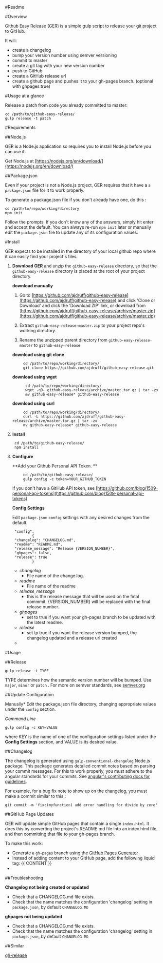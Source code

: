 #Readme


#Overview

Github Easy Release (GER) is a simple gulp script to release your git project to GitHub.

It will:

* create a changelog
* bump your version number using semver versioning
* commit to master
* create a git tag with your new version number
* push to GitHub
* create a GitHub release url 
* create a github page and pushes it to your gh-pages branch. (optional with ghpages:true)

#Usage at a glance

Release a patch from code you already committed to master:

    cd /path/to/github-easy-release/
    gulp release -t patch


#Requirements

##Node.js

GER is a Node.js application so requires you to install Node.js before you can use it. 

Get Node.js at [https://nodejs.org/en/download/](https://nodejs.org/en/download/) 

##Package.json

Even if your project is not a Node.js project, GER requires that it have a  `a package.json` file for it to work properly.

To generate a package.json file if you don't already have one, do this :

    cd /path/to/repo/working/directory
    npm init

Follow the prompts. If you don't know any of the answers, simply hit enter and accept the default. You can always re-run `npm init` later or manually edit the `package.json` file to update any of its configuration values.

#Install

GER expects to be installed in the directory of your local github repo where it can easily find your project's files. 



1. **Download GER** and unzip the `github-easy-release` directory, so that the `github-easy-release` directory is placed at the root of your project directory.

   
    **download manually**

     1. Go to [https://github.com/ajdruff/github-easy-release](https://github.com/ajdruff/github-easy-release) and click 'Clone or Download' and click the 'Download ZIP' link, or download from [https://github.com/ajdruff/github-easy-release/archive/master.zip](https://github.com/ajdruff/github-easy-release/archive/master.zip)
     
     2.  Extract `github-easy-release-master.zip` to your project repo's working directory.
     3.  Rename the unzipped parent directory from `github-easy-release-master` to `github-easy-release`




    **download using git clone**

            cd /path/to/repo/working/directory/
            git clone https://github.com/ajdruff/github-easy-release.git


    **download using wget**

             cd /path/to/repo/working/directory/
             wget -qO- github-easy-release/archive/master.tar.gz | tar -zx
             mv github-easy-release* github-easy-release


    **download using curl**

            cd /path/to/repo/working/directory/
            curl -L https://github.com/ajdruff/github-easy-release/archive/master.tar.gz | tar -zx
            mv github-easy-release* github-easy-release


2. **Install**

        cd /path/to/github-easy-release/
        npm install

    
            
3. **Configure** 

    **Add your Github Personal API Token. **

            cd /path/to/github-easy-release/
            gulp config -c token=YOUR_GITHUB_TOKEN

    If you don't have a GitHub API token, see  [https://github.com/blog/1509-personal-api-tokens](https://github.com/blog/1509-personal-api-tokens)

    **Config Settings**

    Edit `package.json` `config` settings with any desired changes from the default. 

        "config": 
                {
        "changelog": "CHANGELOG.md", 
        "readme": "README.md",
        "release_message": "Release {VERSION_NUMBER}",
        "ghpages": false,
        "release": true        
                }


    - *changelog*
        + File name of the change log.
    - *readme*
        + File name of the readme
    - *release_message*
        +  this is the release message that will be used on the final commmit. {VERSION_NUMBER} will be replaced with the final release number.
    - *ghpages*
        +  set to true if you want your gh-pages branch to be updated with the latest readme.
    -  *release*
        +  set tp true if you want the release version bumped, the changelog updated and a release url created
    *


#Usage

##Release


    gulp release -t TYPE

TYPE determines how the semantic version number will be bumped. Use `major`, `minor` or `patch` .  For more on semver standards, see [semver.org](http://semver.org/)


##Update Configuration 

Manually*
Edit the package.json file directory, changing appropriate values under the `config` section.

*Command Line*

    gulp config -c KEY=VALUE

where KEY is the name of one of the configuration settings listed under the **Config Settings** section, and VALUE is its desired value.


##Changelog 

The changelog is generated using `gulp-conventional-changelog` Node.js package. This package generates detailed commit notes based on parsing your commit messages. For this to work properly, you must adhere to the angular standards for your commits. See [angular's contributing docs for guidelines](https://github.com/angular/angular.js/blob/master/CONTRIBUTING.md#commit).

For example, for a bug fix note to show up on the changelog, you must make a commit similar to this : 

    git commit -m 'fix:(myfunction) add error handling for divide by zero'


##GitHub Page Updates

GER will update simple GitHub pages that contain a single `index.html`. It does this by converting the project's README.md file into an index.html file, and then committing that file to your gh-pages branch.

To make this work:

* Generate a `gh-pages` branch using the [GitHub Pages Generator](https://help.github.com/articles/creating-pages-with-the-automatic-generator/)
* Instead of adding content to your GitHub page, add the following liquid tag:
    {{ CONTENT }}
* 


##Troubleshooting

**Changelog not being created or updated**

* Check that a CHANGELOG.md file exists. 
* Check that the name matches the configuration 'changelog' setting in `package.json`, by default `CHANGELOG.MD`

**ghpages not being updated**

* Check that a CHANGELOG.md file exists. 
* Check that the name matches the configuration 'changelog' setting in `package.json`, by default `CHANGELOG.MD`

##Similar

[gh-release](https://github.com/progrium/gh-release)
